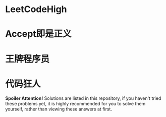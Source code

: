 # LeetCodeHigh
# Accept即是正义
# 王牌程序员
# 代码狂人

**Spoiler Attention!**
Solutions are listed in this repository, if you haven't tried these problems yet, it is highly recommended for you to solve them yourself, rather than viewing these answers at first.

